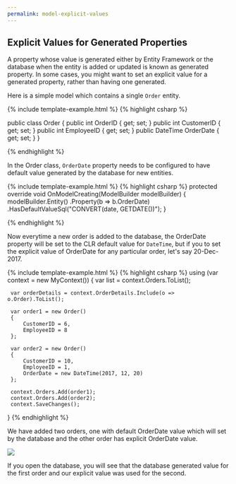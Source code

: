```yaml
---
permalink: model-explicit-values
---
```


## Explicit Values for Generated Properties

A property whose value is generated either by Entity Framework or the database when the entity is added or updated is known as generated property. In some cases, you might want to set an explicit value for a generated property, rather than having one generated.

Here is a simple model which contains a single `Order` entity.

{% include template-example.html %} 
{% highlight csharp %}

public class Order
{
    public int OrderID { get; set; }
    public int CustomerID { get; set; }
    public int EmployeeID { get; set; }
    public DateTime OrderDate { get; set; }
}

{% endhighlight %}

In the Order class, `OrderDate` property needs to be configured to have default value generated by the database for new entities.

{% include template-example.html %} 
{% highlight csharp %}
protected override void OnModelCreating(ModelBuilder modelBuilder)
{
    modelBuilder.Entity<Order>()
        .Property(b => b.OrderDate)
        .HasDefaultValueSql("CONVERT(date, GETDATE())");
}

{% endhighlight %}

Now everytime a new order is added to the database, the OrderDate property will be set to the CLR default value for `DateTime`, but if you to set the explicit value of OrderDate for any particular order, let's say 20-Dec-2017.

{% include template-example.html %} 
{% highlight csharp %}
 using (var context = new MyContext())
 {
     var list = context.Orders.ToList();

     var orderDetails = context.OrderDetails.Include(o => o.Order).ToList();

     var order1 = new Order()
     {
         CustomerID = 6,
         EmployeeID = 8
     };

     var order2 = new Order()
     {
         CustomerID = 10,
         EmployeeID = 1,
         OrderDate = new DateTime(2017, 12, 20)
     };

     context.Orders.Add(order1);
     context.Orders.Add(order2);
     context.SaveChanges();
 }
{% endhighlight %}

We have added two orders, one with default OrderDate value which will set by the database and the other order has explicit OrderDate value.

<img src="{{ site.github.url }}/images/explicit-values.PNG"> 

If you open the database, you will see that the database generated value for the first order and our explicit value was used for the second.
